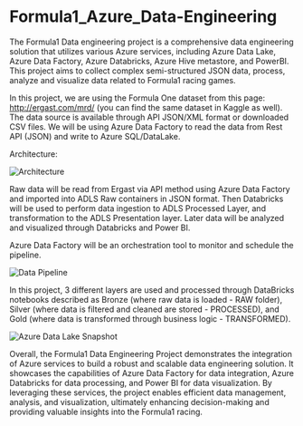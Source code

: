 # Formula1_Azure_Data-Engineering
The Formula1 Data engineering project is a comprehensive data engineering solution that utilizes various Azure services, including Azure Data Lake, Azure Data Factory, Azure Databricks, Azure Hive metastore, and PowerBI. 
This project aims to collect complex semi-structured JSON data, process, analyze and visualize data related to Formula1 racing games. 


In this project, we are using the Formula One dataset from this page: http://ergast.com/mrd/ (you can find the same dataset in Kaggle as well). 
The data source is available through API JSON/XML format or downloaded CSV files. We will be using Azure Data Factory to read the data from Rest API (JSON) and write to Azure SQL/DataLake.

Architecture:

![Architecture](https://github.com/MdAhmedKhan/Formula1_Azure_Data-Engineering/assets/47691372/e5fc36da-2621-4f6f-9e77-61ee23913eb2)

Raw data will be read from Ergast via API method using Azure Data Factory and imported into ADLS Raw containers in JSON format.
Then Databricks will be used to perform data ingestion to ADLS Processed Layer, and transformation to the ADLS Presentation layer. Later data will be analyzed and visualized through Databricks and Power BI.

Azure Data Factory will be an orchestration tool to monitor and schedule the pipeline.

![Data Pipeline](https://github.com/MdAhmedKhan/Formula1_Azure_Data-Engineering/assets/47691372/bc3dfff1-4947-471a-8dc1-f5d53f298416)


In this project, 3 different layers are used and processed through DataBricks notebooks described as Bronze (where raw data is loaded - RAW folder),
Silver (where data is filtered and cleaned are stored - PROCESSED), and Gold (where data is transformed through business logic - TRANSFORMED).

![Azure Data Lake Snapshot](https://github.com/MdAhmedKhan/Formula1_Azure_Data-Engineering/assets/47691372/a2b08355-ce32-4350-82c1-aa7e530323f2)

Overall, the Formula1 Data Engineering Project demonstrates the integration of Azure services to build a robust and scalable data engineering solution. It showcases the capabilities of Azure Data Factory for data integration, Azure Databricks for data processing, and Power BI for data visualization. By leveraging these services, the project enables efficient data management, analysis, and visualization, ultimately enhancing decision-making and providing valuable insights into the Formula1 racing.





